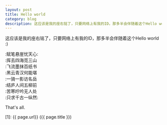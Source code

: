 ```yaml
---
layout: post
title: Hello world
category: blog
description: 这应该是我的座右铭了，只要网络上有我的ID，那多半会伴随着这个Hello world :)
---
```


这应该是我的座右铭了，只要网络上有我的ID，那多半会伴随着这个Hello world :)

:赋笔悬崖忧天心:  
:挥去四海觅三山  
:飞流墨抹百纸书  
:黑云青汉何能堪  
:一骑一影访名岳  
:结庐人间五柳前  
:苦寒咛吟无人处  
:只求千古一纵然:  

That's all.

[Shy07]:    http://git.shy07.com  "Shy07"
[1]:    {{ page.url}}  ({{ page.title }})
